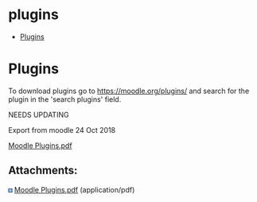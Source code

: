 # plugins

-   [Plugins](#plugins-Plugins)

# Plugins

To download plugins go to <https://moodle.org/plugins/> and search for the plugin in the 'search plugins' field.

NEEDS UPDATING

Export from moodle 24 Oct 2018 

[Moodle Plugins.pdf](attachments/2032698/102171585.pdf)

## Attachments:

<img src="images/icons/bullet_blue.gif" width="8" height="8" /> [Moodle Plugins.pdf](attachments/2032698/102171585.pdf) (application/pdf)

